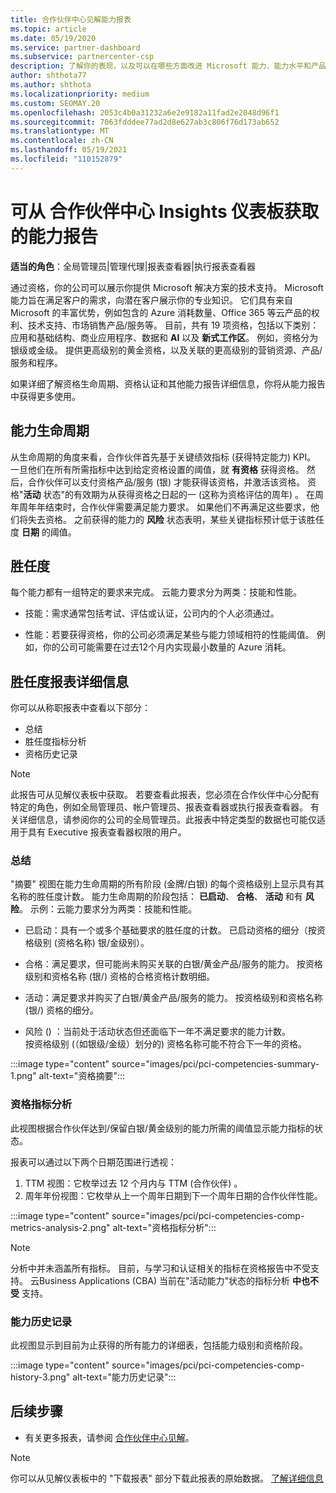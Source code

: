 ```yaml
---
title: 合作伙伴中心见解能力报表
ms.topic: article
ms.date: 05/19/2020
ms.service: partner-dashboard
ms.subservice: partnercenter-csp
description: 了解你的表现，以及可以在哪些方面改进 Microsoft 能力、能力水平和产品/服务来帮助你提供 Microsoft 解决方案。
author: shthota77
ms.author: shthota
ms.localizationpriority: medium
ms.custom: SEOMAY.20
ms.openlocfilehash: 2053c4b0a31232a6e2e9182a11fad2e2048d96f1
ms.sourcegitcommit: 7063fdddee77ad2d8e627ab3c806f76d173ab652
ms.translationtype: MT
ms.contentlocale: zh-CN
ms.lasthandoff: 05/19/2021
ms.locfileid: "110152879"
---
```

# <a name="competencies-report-available-from-the-partner-center-insights-dashboard"></a>可从 合作伙伴中心 Insights 仪表板获取的能力报告

**适当的角色**：全局管理员|管理代理|报表查看器|执行报表查看器

通过资格，你的公司可以展示你提供 Microsoft 解决方案的技术支持。 Microsoft 能力旨在满足客户的需求，向潜在客户展示你的专业知识。 它们具有来自 Microsoft 的丰富优势，例如包含的 Azure 消耗数量、Office 365 等云产品的权利、技术支持、市场销售产品/服务等。 目前，共有 19 项资格，包括以下类别：应用和基础结构、商业应用程序、数据和 **AI** 以及 **新式工作区**。 例如，资格分为银级或金级。 提供更高级别的黄金资格，以及关联的更高级别的营销资源、产品/服务和程序。  

如果详细了解资格生命周期、资格认证和其他能力报告详细信息，你将从能力报告中获得更多使用。

## <a name="competency-life-cycle"></a>能力生命周期

从生命周期的角度来看，合作伙伴首先基于关键绩效指标 (获得特定能力) KPI。 一旦他们在所有所需指标中达到给定资格设置的阈值，就 **有资格** 获得资格。 然后，合作伙伴可以支付资格产品/服务 (银) 才能获得该资格，并激活该资格。  资格"**活动** 状态"的有效期为从获得资格之日起的一 (这称为资格评估的周年) 。  在周年周年年结束时，合作伙伴需要满足能力要求。 如果他们不再满足这些要求，他们将失去资格。 之前获得的能力的 **风险** 状态表明，某些关键指标预计低于该胜任度 **日期** 的阈值。

## <a name="competency-attainment"></a>胜任度

每个能力都有一组特定的要求来完成。 云能力要求分为两类：技能和性能。

- 技能：需求通常包括考试、评估或认证，公司内的个人必须通过。

- 性能：若要获得资格，你的公司必须满足某些与能力领域相符的性能阈值。 例如，你的公司可能需要在过去12个月内实现最小数量的 Azure 消耗。

## <a name="competencies-report-details"></a>胜任度报表详细信息

你可以从称职报表中查看以下部分：

- 总结
- 胜任度指标分析
- 资格历史记录

 > [!NOTE]
 > 此报告可从见解仪表板中获取。 若要查看此报表，您必须在合作伙伴中心分配有特定的角色，例如全局管理员、帐户管理员、报表查看器或执行报表查看器。 有关详细信息，请参阅你的公司的全局管理员。此报表中特定类型的数据也可能仅适用于具有 Executive 报表查看器权限的用户。

### <a name="summary"></a>总结

"摘要" 视图在能力生命周期的所有阶段 (金牌/白银) 的每个资格级别上显示具有其名称的胜任度计数。 能力生命周期的阶段包括： **已启动**、 **合格**、 **活动** 和有 **风险**。 示例：云能力要求分为两类：技能和性能。

- 已启动：具有一个或多个基础要求的胜任度的计数。
已启动资格的细分（按资格级别 (资格名称) 银/金级别）。

- 合格：满足要求，但可能尚未购买关联的白银/黄金产品/服务的能力。 按资格级别和资格名称 (银/) 资格的合格资格计数明细。

- 活动：满足要求并购买了白银/黄金产品/服务的能力。 按资格级别和资格名称 (银/) 资格的细分。

- 风险 () ：当前处于活动状态但还面临下一年不满足要求的能力计数。  
按资格级别 (（如银级/金级）划分的) 资格名称可能不符合下一年的资格。

:::image type="content" source="images/pci/pci-competencies-summary-1.png" alt-text="资格摘要":::

### <a name="competency-metric-analysis"></a>资格指标分析

此视图根据合作伙伴达到/保留白银/黄金级别的能力所需的阈值显示能力指标的状态。 

报表可以通过以下两个日期范围进行透视：

1. TTM 视图：它枚举过去 12 个月内与 TTM (合作伙伴) 。
2. 周年年份视图：它枚举从上一个周年日期到下一个周年日期的合作伙伴性能。

:::image type="content" source="images/pci/pci-competencies-comp-metrics-analysis-2.png" alt-text="资格指标分析":::

> [!NOTE]
 > 分析中并未涵盖所有指标。 目前，与学习和认证相关的指标在资格报告中不受支持。 云Business Applications (CBA) 当前在"活动能力"状态的指标分析 **中也不受** 支持。

### <a name="competency-history"></a>能力历史记录

此视图显示到目前为止获得的所有能力的详细表，包括能力级别和资格阶段。

:::image type="content" source="images/pci/pci-competencies-comp-history-3.png" alt-text="能力历史记录":::

## <a name="next-steps"></a>后续步骤

- 有关更多报表，请参阅 [合作伙伴中心见解](partner-center-insights.md)。

>[!NOTE] 
> 你可以从见解仪表板中的 "下载报表" 部分下载此报表的原始数据。 [了解详细信息](pci-download-reports.md) 
